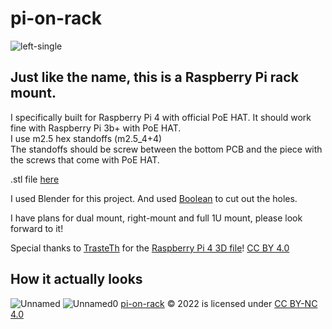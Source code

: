 # pi-on-rack
![left-single](https://user-images.githubusercontent.com/31970387/197358675-aa88f577-4f36-4af7-96ef-e6acb4ab5fa1.jpg)
## Just like the name, this is a Raspberry Pi rack mount. 
I specifically built for Raspberry Pi 4 with official PoE HAT. It should work fine with Raspberry Pi 3b+ with PoE HAT.  
I use m2.5 hex standoffs (m2.5_4+4)  
The standoffs should be screw between the bottom PCB and the piece with the screws that come with PoE HAT.  
  
.stl file [here](https://codeberg.org/Colgrave/pi-on-rack/releases)  
  
I used Blender for this project. And used [Boolean](https://docs.blender.org/manual/en/latest/modeling/modifiers/generate/booleans.html) to cut out the holes.  
  
I have plans for dual mount, right-mount and full 1U mount, please look forward to it!  
  
Special thanks to [TrasteTh](https://www.thingiverse.com/trasteth/designs) for the [Raspberry Pi 4 3D file](https://www.thingiverse.com/thing:3747610/files)! [CC BY 4.0](https://creativecommons.org/licenses/by/4.0/)
## How it actually looks
![Unnamed](https://user-images.githubusercontent.com/31970387/197358685-8ffcadec-e2ad-4a4f-a97d-a06bc570094f.jpg)
![Unnamed0](https://user-images.githubusercontent.com/31970387/197358686-c88af996-5bb9-4c59-abfc-26fb27905f3f.jpg)
[pi-on-rack](https://github.com/Colgrave34/pi-on-rack) © 2022 is licensed under [CC BY-NC 4.0](https://creativecommons.org/licenses/by-nc/4.0/) 
